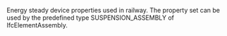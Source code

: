 Energy steady device properties used in railway. The property set can be used by the predefined type SUSPENSION_ASSEMBLY of IfcElementAssembly.
